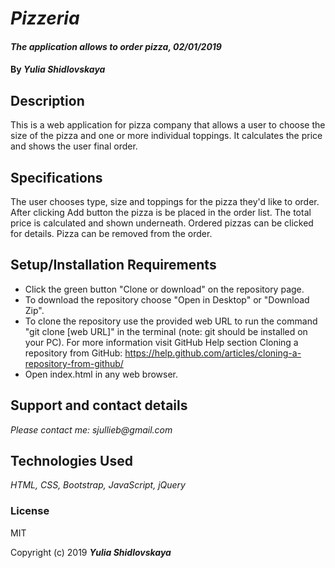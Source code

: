 # _Pizzeria_
#### _The application allows to order pizza, 02/01/2019_
#### By _**Yulia Shidlovskaya**_
## Description
This is a web application for pizza company that allows a user to choose the size of the pizza and one or more individual toppings. It calculates the price and shows the user final order.

## Specifications
The user chooses type, size and toppings for the pizza they'd like to order.
After clicking Add button the pizza is be placed in the order list. The total price is calculated and shown underneath.
Ordered pizzas can be clicked for details.
Pizza can be removed from the order.

## Setup/Installation Requirements

* Click the green button "Clone or download" on the repository page.
* To download the repository choose "Open in Desktop" or "Download Zip".
* To clone the repository use the provided web URL to run the command "git clone [web URL]" in the terminal
(note: git should be installed on your PC).  For more information visit GitHub Help section Cloning a repository from GitHub:
https://help.github.com/articles/cloning-a-repository-from-github/
* Open index.html in any web browser.

## Support and contact details

_Please contact me: sjullieb@gmail.com_

## Technologies Used

_HTML, CSS, Bootstrap, JavaScript, jQuery_

### License
MIT

Copyright (c) 2019 **_Yulia Shidlovskaya_**

